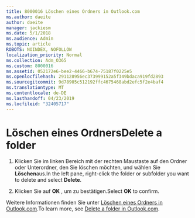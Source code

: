 ```yaml
---
title: 8000016 Löschen eines Ordners in Outlook.com
ms.author: daeite
author: daeite
manager: jackiesm
ms.date: 5/1/2018
ms.audience: Admin
ms.topic: article
ROBOTS: NOINDEX, NOFOLLOW
localization_priority: Normal
ms.collection: Adm_O365
ms.custom: 8000016
ms.assetid: 052172e6-bee2-4466-b674-75187f0225e5
ms.openlocfilehash: 291128956ec373999152a5f349bdaca919fd2893
ms.sourcegitcommit: 9d78905c512192ffc4675468abd2efc5f2e4baf4
ms.translationtype: MT
ms.contentlocale: de-DE
ms.lasthandoff: 04/23/2019
ms.locfileid: "32405717"
---
```

# <a name="delete-a-folder"></a><span data-ttu-id="77202-102">Löschen eines Ordners</span><span class="sxs-lookup"><span data-stu-id="77202-102">Delete a folder</span></span>

1. <span data-ttu-id="77202-103">Klicken Sie im linken Bereich mit der rechten Maustaste auf den Ordner oder Unterordner, den Sie löschen möchten, und wählen Sie **Löschen**aus.</span><span class="sxs-lookup"><span data-stu-id="77202-103">In the left pane, right-click the folder or subfolder you want to delete and select **Delete**.</span></span> 
    
2. <span data-ttu-id="77202-104">Klicken Sie auf **OK** , um zu bestätigen.</span><span class="sxs-lookup"><span data-stu-id="77202-104">Select **OK** to confirm.</span></span> 
    
<span data-ttu-id="77202-105">Weitere Informationen finden Sie unter [Löschen eines Ordners in Outlook.com](https://go.microsoft.com/fwlink/p/?linkid=873134).</span><span class="sxs-lookup"><span data-stu-id="77202-105">To learn more, see [Delete a folder in Outlook.com](https://go.microsoft.com/fwlink/p/?linkid=873134).</span></span>
  

